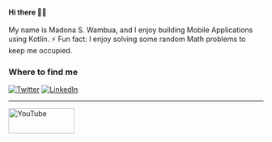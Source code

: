

<h4 align="left">
 Hi there 👋🏾
</h4>
<p align="left">
My name is Madona S. Wambua, and I enjoy building Mobile Applications using Kotlin.
 ⚡ Fun fact: I enjoy solving some random Math problems to keep me occupied.
<h5 align="left">


<h3>Where to find me</h3>
</a><a href="https://twitter.com/madona_wambua" target="_blank"><img alt="Twitter" src="https://img.shields.io/badge/twitter-%231DA1F2.svg?&style=for-the-badge&logo=twitter&logoColor=white" /></a> <a href="https://www.linkedin.com/in/madona-wambua" target="_blank"><img alt="LinkedIn" src="https://img.shields.io/badge/linkedin-%230077B5.svg?&style=for-the-badge&logo=linkedin&logoColor=white" /></a> 
</p>

	
------------
<a href="https://youtube.com/c/MadonaSyombua"><img src="https://user-images.githubusercontent.com/11560987/104072012-e232eb00-51cf-11eb-8428-121ad561b6b8.png" height="50" width="130" alt="YouTube">
